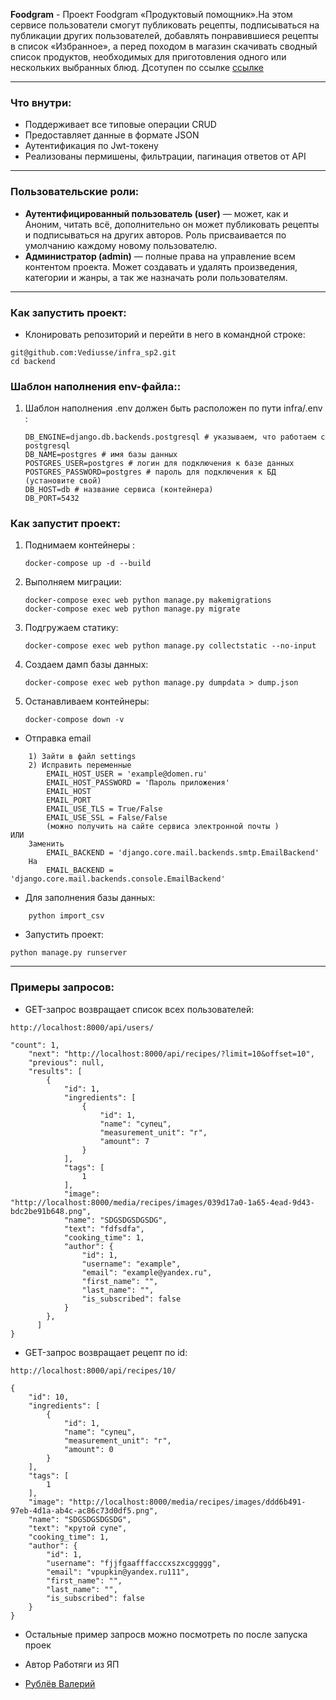    **Foodgram** - Проект Foodgram «Продуктовый помощник».На этом сервисе пользователи смогут публиковать рецепты,
   подписываться на публикации других пользователей, добавлять понравившиеся рецепты в список «Избранное»,
   а перед походом в магазин скачивать сводный список продуктов,
   необходимых для приготовления одного или нескольких выбранных блюд. Дсотупен по ссылке [ссылке](http://62.84.118.205/signin) 
___
### **Что внутри**:
* Поддерживает все типовые операции CRUD
* Предоставляет данные в формате JSON
* Аутентификация по Jwt-токену
* Реализованы пермишены, фильтрации, пагинация ответов от API
___

### **Пользовательские роли**:
* **Аутентифицированный пользователь (user)** — может, как и Аноним, читать всё, дополнительно он может публиковать рецепты и подписываться на других авторов.  Роль присваивается по умолчанию каждому новому пользователю.
* **Администратор (admin)** — полные права на управление всем контентом проекта. Может создавать и удалять произведения, категории и жанры, а так же назначать роли пользователям.

___
### **Как запустить проект**:

* Клонировать репозиторий и перейти в него в командной строке:
```
git@github.com:Vediusse/infra_sp2.git
cd backend
```

### **Шаблон наполнения env-файла:**:
1) Шаблон наполнения .env должен быть расположен по пути infra/.env :
    ```
   DB_ENGINE=django.db.backends.postgresql # указываем, что работаем с postgresql
   DB_NAME=postgres # имя базы данных
   POSTGRES_USER=postgres # логин для подключения к базе данных
   POSTGRES_PASSWORD=postgres # пароль для подключения к БД (установите свой)
   DB_HOST=db # название сервиса (контейнера)
   DB_PORT=5432
   ```


### **Как запустит проект**:
1) Поднимаем контейнеры :
   ```
   docker-compose up -d --build
   ```
2) Выполняем миграции:
   ```
   docker-compose exec web python manage.py makemigrations
   docker-compose exec web python manage.py migrate
   ```
3) Подгружаем статику:
   ```
   docker-compose exec web python manage.py collectstatic --no-input
   ```
4) Создаем дамп базы данных:
   ```
   docker-compose exec web python manage.py dumpdata > dump.json
   ```
5) Останавливаем контейнеры: 
   ```
   docker-compose down -v
   ```
* Отправка email 
```
    1) Зайти в файл settings
    2) Исправить переменные
        EMAIL_HOST_USER = 'example@domen.ru'
        EMAIL_HOST_PASSWORD = 'Пароль приложения'
        EMAIL_HOST 
        EMAIL_PORT 
        EMAIL_USE_TLS = True/False
        EMAIL_USE_SSL = False/False
        (можно получить на сайте сервиса электронной почты )
ИЛИ
    Заменить 
        EMAIL_BACKEND = 'django.core.mail.backends.smtp.EmailBackend'
    На
        EMAIL_BACKEND = 'django.core.mail.backends.console.EmailBackend'
```
* Для заполнения базы данных:
```
    python import_csv
```
* Запустить проект:
```
python manage.py runserver
```
___
### **Примеры запросов**:
* GET-запрос возвращает список всех пользователей:
```
http://localhost:8000/api/users/
```
```
"count": 1,
    "next": "http://localhost:8000/api/recipes/?limit=10&offset=10",
    "previous": null,
    "results": [
        {
            "id": 1,
            "ingredients": [
                {
                    "id": 1,
                    "name": "супец",
                    "measurement_unit": "г",
                    "amount": 7
                }
            ],
            "tags": [
                1
            ],
            "image": "http://localhost:8000/media/recipes/images/039d17a0-1a65-4ead-9d43-bdc2be91b648.png",
            "name": "SDGSDGSDGSDG",
            "text": "fdfsdfa",
            "cooking_time": 1,
            "author": {
                "id": 1,
                "username": "example",
                "email": "example@yandex.ru",
                "first_name": "",
                "last_name": "",
                "is_subscribed": false
            }
        },
      ]
}
```
* GET-запрос возвращает рецепт по id:
```
http://localhost:8000/api/recipes/10/
```
```
{
    "id": 10,
    "ingredients": [
        {
            "id": 1,
            "name": "супец",
            "measurement_unit": "г",
            "amount": 0
        }
    ],
    "tags": [
        1
    ],
    "image": "http://localhost:8000/media/recipes/images/ddd6b491-97eb-4d1a-ab4c-ac86c73d0df5.png",
    "name": "SDGSDGSDGSDG",
    "text": "крутой супе",
    "cooking_time": 1,
    "author": {
        "id": 1,
        "username": "fjjfgaafffacccxszxcggggg",
        "email": "vpupkin@yandex.ru111",
        "first_name": "",
        "last_name": "",
        "is_subscribed": false
    }
}
```
* Остальные пример запросв можно посмотреть по после запуска проек
* Автор
Работяги из ЯП

* [Рублёв Валерий](https://github.com/Vediusse) 

